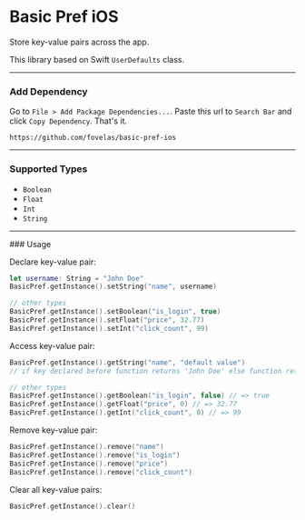 # Basic Pref iOS

Store key-value pairs across the app.

This library based on Swift `UserDefaults` class.

---

### Add Dependency

Go to `File > Add Package Dependencies...`. Paste this url to `Search Bar` and click `Copy Dependency`. That's it.

```
https://github.com/fovelas/basic-pref-ios
```

---

### Supported Types

- `Boolean`
- `Float`
- `Int`
- `String`

---

### Usage

Declare key-value pair:

```swift
let username: String = "John Doe"
BasicPref.getInstance().setString("name", username)

// other types
BasicPref.getInstance().setBoolean("is_login", true)
BasicPref.getInstance().setFloat("price", 32.77)
BasicPref.getInstance().setInt("click_count", 99)
```

Access key-value pair:

```swift
BasicPref.getInstance().getString("name", "default value")
// if key declared before function returns 'John Doe' else function returns 'default value'.

// other types
BasicPref.getInstance().getBoolean("is_login", false) // => true
BasicPref.getInstance().getFloat("price", 0) // => 32.77
BasicPref.getInstance().getInt("click_count", 0) // => 99
```

Remove key-value pair:

```swift
BasicPref.getInstance().remove("name")
BasicPref.getInstance().remove("is_login")
BasicPref.getInstance().remove("price")
BasicPref.getInstance().remove("click_count")
```

Clear all key-value pairs:

```swift
BasicPref.getInstance().clear()
```
